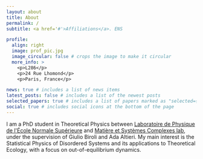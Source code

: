 ```yaml
---
layout: about
title: About
permalink: /
subtitle: <a href='#'>Affiliations</a>. ENS

profile:
  align: right
  image: prof_pic.jpg
  image_circular: false # crops the image to make it circular
  more_info: >
    <p>L286</p>
    <p>24 Rue Lhomond</p>
    <p>Paris, France</p>

news: true # includes a list of news items
latest_posts: false # includes a list of the newest posts
selected_papers: true # includes a list of papers marked as "selected={true}"
social: true # includes social icons at the bottom of the page
---
```


I am a PhD student in Theoretical Physics between [Laboratoire de Physique de l'École Normale Supérieure](https://www.lpens.ens.psl.eu/) and [Matière et Systèmes Complexes lab](https://fr.u-paris.fr/laboratoires/matiere-et-systemes-complexes), under the supervision of Giulio Biroli and Ada Altieri. My main interest is the Statistical Physics of Disordered Systems and its applications to Theoretical Ecology, with a focus on out-of-equilibrium dynamics.
